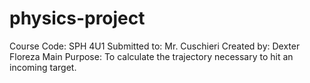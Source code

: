 # physics-project
Course Code: SPH 4U1
Submitted to: Mr. Cuschieri
Created by: Dexter Floreza
Main Purpose: To calculate the trajectory necessary to hit an incoming target.
